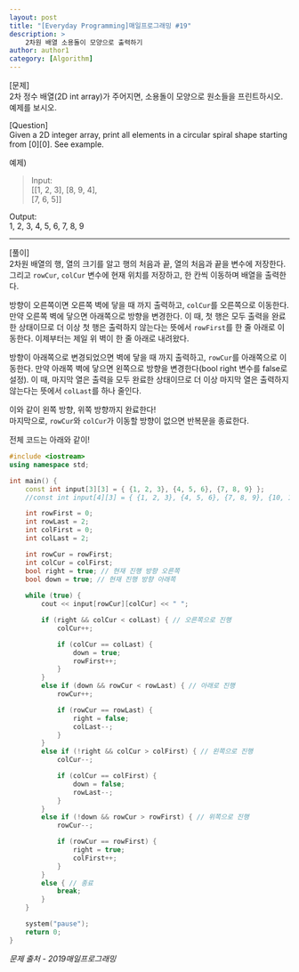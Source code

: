 ```yaml
---
layout: post
title: "[Everyday Programming]매일프로그래밍 #19"
description: >  
    2차원 배열 소용돌이 모양으로 출력하기
author: author1
category: [Algorithm]
---
```


[문제]  
2차 정수 배열(2D int array)가 주어지면, 소용돌이 모양으로 원소들을 프린트하시오. 예제를 보시오.  

[Question]  
Given a 2D integer array, print all elements in a circular spiral shape starting from [0][0]. See example.  

예제)  
> Input:  
  [[1, 2, 3],
  [8, 9, 4],  
  [7, 6, 5]]  
  
  Output:  
  1, 2, 3, 4, 5, 6, 7, 8, 9 

* * *

[풀이]  
2차원 배열의 행, 열의 크기를 알고 행의 처음과 끝, 열의 처음과 끝을 변수에 저장한다.  
그리고 `rowCur`, `colCur` 변수에 현재 위치를 저장하고, 한 칸씩 이동하며 배열을 출력한다.  
  
방향이 오른쪽이면 오른쪽 벽에 닿을 때 까지 출력하고, `colCur`를 오른쪽으로 이동한다. 만약 오른쪽 벽에 닿으면 아래쪽으로 방향을 변경한다. 이 때, 첫 행은 모두 출력을 완료한 상태이므로 더 이상 첫 행은 출력하지 않는다는 뜻에서 `rowFirst`를 한 줄 아래로 이동한다. 이제부터는 제일 위 벽이 한 줄 아래로 내려왔다.  
  
방향이 아래쪽으로 변경되었으면 벽에 닿을 때 까지 출력하고, `rowCur`를 아래쪽으로 이동한다. 만약 아래쪽 벽에 닿으면 왼쪽으로 방향을 변경한다(bool right 변수를 false로 설정). 이 때, 마지막 열은 출력을 모두 완료한 상태이므로 더 이상 마지막 열은 출력하지 않는다는 뜻에서 `colLast`를 하나 줄인다.  
  
이와 같이 왼쪽 방향, 위쪽 방향까지 완료한다!  
마지막으로, `rowCur`와 `colCur`가 이동할 방향이 없으면 반복문을 종료한다.  
  
전체 코드는 아래와 같이!  
~~~c++
#include <iostream>
using namespace std;

int main() {
	const int input[3][3] = { {1, 2, 3}, {4, 5, 6}, {7, 8, 9} };
	//const int input[4][3] = { {1, 2, 3}, {4, 5, 6}, {7, 8, 9}, {10, 11, 12} };

	int rowFirst = 0;
	int rowLast = 2;
	int colFirst = 0;
	int colLast = 2;

	int rowCur = rowFirst;
	int colCur = colFirst;
	bool right = true; // 현재 진행 방향 오른쪽
	bool down = true; // 현재 진행 방향 아래쪽
	
	while (true) {
		cout << input[rowCur][colCur] << " ";

		if (right && colCur < colLast) { // 오른쪽으로 진행
			colCur++;

			if (colCur == colLast) {
				down = true;
				rowFirst++;
			}
		}
		else if (down && rowCur < rowLast) { // 아래로 진행
			rowCur++;

			if (rowCur == rowLast) {
				right = false;
				colLast--;
			}
		}
		else if (!right && colCur > colFirst) { // 왼쪽으로 진행
			colCur--;

			if (colCur == colFirst) {
				down = false;
				rowLast--;
			}
		}
		else if (!down && rowCur > rowFirst) { // 위쪽으로 진행
			rowCur--;

			if (rowCur == rowFirst) {
				right = true;
				colFirst++;
			}
		}
		else { // 종료
			break;
		}
	}

	system("pause");
	return 0;
}
~~~

*문제 출처 - 2019매일프로그래밍*
